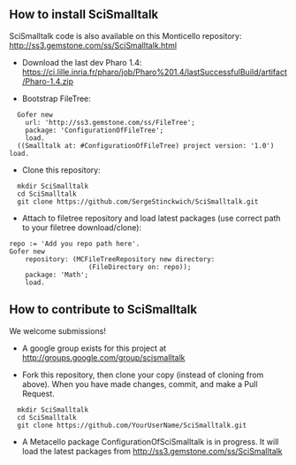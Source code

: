 ## How to install SciSmalltalk

SciSmalltalk code is also available on this Monticello repository: http://ss3.gemstone.com/ss/SciSmalltalk.html

* Download the last dev Pharo 1.4: https://ci.lille.inria.fr/pharo/job/Pharo%201.4/lastSuccessfulBuild/artifact/Pharo-1.4.zip

* Bootstrap FileTree:

```Smalltalk
  Gofer new
    url: 'http://ss3.gemstone.com/ss/FileTree';
    package: 'ConfigurationOfFileTree';
    load.
  ((Smalltalk at: #ConfigurationOfFileTree) project version: '1.0') load.
```

* Clone this repository:

```shell
  mkdir SciSmalltalk
  cd SciSmalltalk
  git clone https://github.com/SergeStinckwich/SciSmalltalk.git
```

* Attach to filetree repository and load latest packages (use correct path to your filetree download/clone):

```Smalltalk
repo := 'Add you repo path here'.
Gofer new
    repository: (MCFileTreeRepository new directory: 
                    (FileDirectory on: repo));
    package: 'Math';
    load.
```
## How to contribute to SciSmalltalk

We welcome submissions!

* A google group exists for this project at http://groups.google.com/group/scismalltalk

* Fork this repository, then clone your copy (instead of cloning from above). When you have made changes, commit, and make a Pull Request.
```shell
  mkdir SciSmalltalk
  cd SciSmalltalk
  git clone https://github.com/YourUserName/SciSmalltalk.git
```

* A Metacello package ConfigurationOfSciSmalltalk is in progress. It will load the latest packages from http://ss3.gemstone.com/ss/SciSmalltalk

